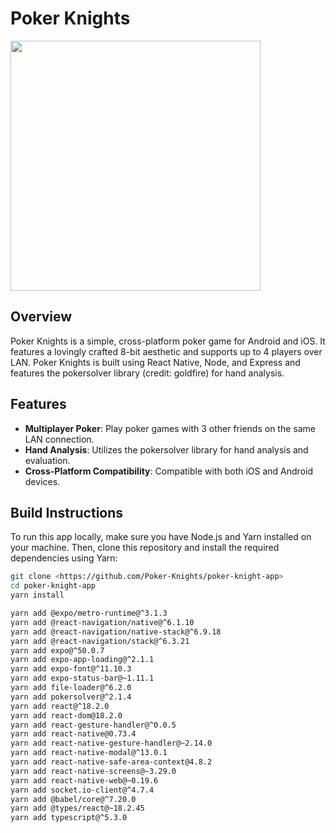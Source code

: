 # Poker Knights 
<img src="[https://your-image-url.type](https://github.com/Poker-Knights/poker-knight-app/assets/114107991/1ac88232-2d77-444c-8781-32c972a8a436)" width="400" height="400"/>

## Overview

Poker Knights is a simple, cross-platform poker game for Android and iOS. It features a lovingly crafted 8-bit aesthetic and supports up to 4 players over LAN. Poker Knights is built using React Native, Node, and Express and features the pokersolver library (credit: goldfire) for hand analysis.


## Features

- **Multiplayer Poker**: Play poker games with 3 other friends on the same LAN connection.
- **Hand Analysis**: Utilizes the pokersolver library for hand analysis and evaluation.
- **Cross-Platform Compatibility**: Compatible with both iOS and Android devices.

## Build Instructions

To run this app locally, make sure you have Node.js and Yarn installed on your machine. Then, clone this repository and install the required dependencies using Yarn:

````bash
git clone <https://github.com/Poker-Knights/poker-knight-app>
cd poker-knight-app
yarn install

yarn add @expo/metro-runtime@^3.1.3
yarn add @react-navigation/native@^6.1.10
yarn add @react-navigation/native-stack@^6.9.18
yarn add @react-navigation/stack@^6.3.21
yarn add expo@^50.0.7
yarn add expo-app-loading@^2.1.1
yarn add expo-font@^11.10.3
yarn add expo-status-bar@~1.11.1
yarn add file-loader@^6.2.0
yarn add pokersolver@^2.1.4
yarn add react@^18.2.0
yarn add react-dom@18.2.0
yarn add react-gesture-handler@^0.0.5
yarn add react-native@0.73.4
yarn add react-native-gesture-handler@~2.14.0
yarn add react-native-modal@^13.0.1
yarn add react-native-safe-area-context@4.8.2
yarn add react-native-screens@~3.29.0
yarn add react-native-web@~0.19.6
yarn add socket.io-client@^4.7.4
yarn add @babel/core@^7.20.0
yarn add @types/react@~18.2.45
yarn add typescript@^5.3.0
````
